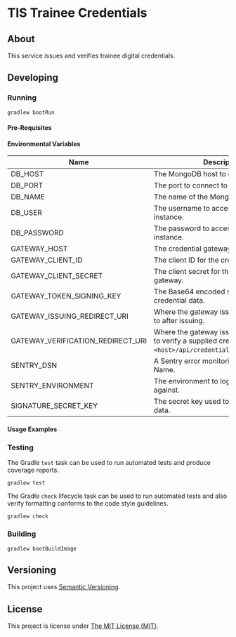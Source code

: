 # TIS Trainee Credentials

## About
This service issues and verifies trainee digital credentials.

## Developing

### Running

```shell
gradlew bootRun
```

#### Pre-Requisites

#### Environmental Variables

| Name                              | Description                                                                                                             | Default     |
|-----------------------------------|-------------------------------------------------------------------------------------------------------------------------|-------------|
| DB_HOST                           | The MongoDB host to connect to.                                                                                         | localhost   |
| DB_PORT                           | The port to connect to MongoDB on.                                                                                      | 27017       |
| DB_NAME                           | The name of the MongoDB database.                                                                                       | credentials |
| DB_USER                           | The username to access the MongoDB instance.                                                                            | admin       |
| DB_PASSWORD                       | The password to access the MongoDB instance.                                                                            | pwd         |
| GATEWAY_HOST                      | The credential gateway host.                                                                                            |             |
| GATEWAY_CLIENT_ID                 | The client ID for the credential gateway.                                                                               |             |
| GATEWAY_CLIENT_SECRET             | The client secret for the credential gateway.                                                                           |             |
| GATEWAY_TOKEN_SIGNING_KEY         | The Base64 encoded signing key for the credential data.                                                                 |             |
| GATEWAY_ISSUING_REDIRECT_URI      | Where the gateway issue should redirect to after issuing.                                                               |             |
| GATEWAY_VERIFICATION_REDIRECT_URI | Where the gateway issue should redirect to verify a supplied credential, e.g. `<host>/api/credentials/verify/callback`. |             |
| SENTRY_DSN                        | A Sentry error monitoring Data Source Name.                                                                             |             |
| SENTRY_ENVIRONMENT                | The environment to log Sentry events against.                                                                           | local       |
| SIGNATURE_SECRET_KEY              | The secret key used to validate signed data.                                                                            |             |

#### Usage Examples

### Testing

The Gradle `test` task can be used to run automated tests and produce coverage
reports.
```shell
gradlew test
```

The Gradle `check` lifecycle task can be used to run automated tests and also
verify formatting conforms to the code style guidelines.
```shell
gradlew check
```

### Building

```shell
gradlew bootBuildImage
```

## Versioning
This project uses [Semantic Versioning](semver.org).

## License
This project is license under [The MIT License (MIT)](LICENSE).
